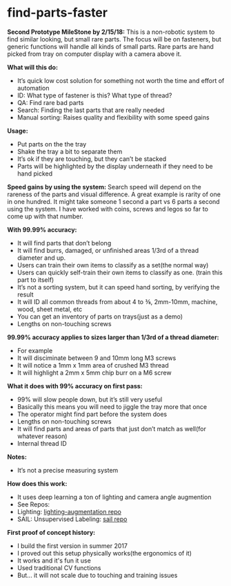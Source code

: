 # find-parts-faster
**Second Prototype MileStone by 2/15/18:**
This is a non-robotic system to find similar looking, but small rare parts. The focus will be on fasteners, but generic functions will handle all kinds of small parts. Rare parts are hand picked from tray on computer display with a camera above it. 

**What will this do:**
* It’s quick low cost solution for something not worth the time and effort of automation
* ID: What type of fastener is this? What type of thread?
* QA: Find rare bad parts 
* Search: Finding the last parts that are really needed
* Manual sorting: Raises quality and flexibility with some speed gains

**Usage:**
* Put parts on the the tray
* Shake the tray a bit to separate them
* It’s ok if they are touching, but they can’t be stacked
* Parts will be highlighted by the display underneath if they need to be hand picked

**Speed gains by using the system:**
Search speed will depend on the rareness of the parts and visual difference. A great example is rarity of one in one hundred. It might take someone 1 second a part vs 6 parts a second using the system. I have worked with coins, screws and legos so far to come up with that number. 

**With 99.99% accuracy:**
* It will find parts that don’t belong 
* It will find burrs, damaged, or unfinished areas 1/3rd of a thread diameter and up. 
* Users can train their own items to classify as a set(the normal way) 
* Users can quickly self-train their own items to classify as one. (train this part to itself)
* It’s not a sorting system, but it can speed hand sorting, by verifying the result
* It will ID all common threads from about 4 to ⅜, 2mm-10mm, machine, wood, sheet metal, etc
* You can get an inventory of parts on trays(just as a demo) 
* Lengths on non-touching screws

**99.99% accuracy applies to sizes larger than 1/3rd of a thread diameter:**
* For example 
* It will disciminate between 9 and 10mm long M3 screws
* It will notice a 1mm x 1mm area of crushed M3 thread
* It will highlight a 2mm x 5mm chip burr on a M6 screw

**What it does with 99% accuracy on first pass:**
* 99% will slow people down, but it’s still very useful 
* Basically this means you will need to jiggle the tray more that once
* The operator might find part before the system does
* Lengths on non-touching screws 
* It will find parts and areas of parts that just don’t match as well(for whatever reason) 
* Internal thread ID

**Notes:**
* It’s not a precise measuring system

**How does this work:**
* It uses deep learning a ton of lighting and camera angle augmention
* See Repos:
* Lighting: [lighting-augmentation repo](https://github.com/GemHunt/lighting-augmentation)
* SAIL: Unsupervised Labeling: [sail repo](https://github.com/GemHunt/sail)

**First proof of concept history:**
* I build the first version in summer 2017
* I proved out this setup physically works(the ergonomics of it)
* It works and it's fun it use
* Used traditional CV functions
* But... it will not scale due to touching and training issues





